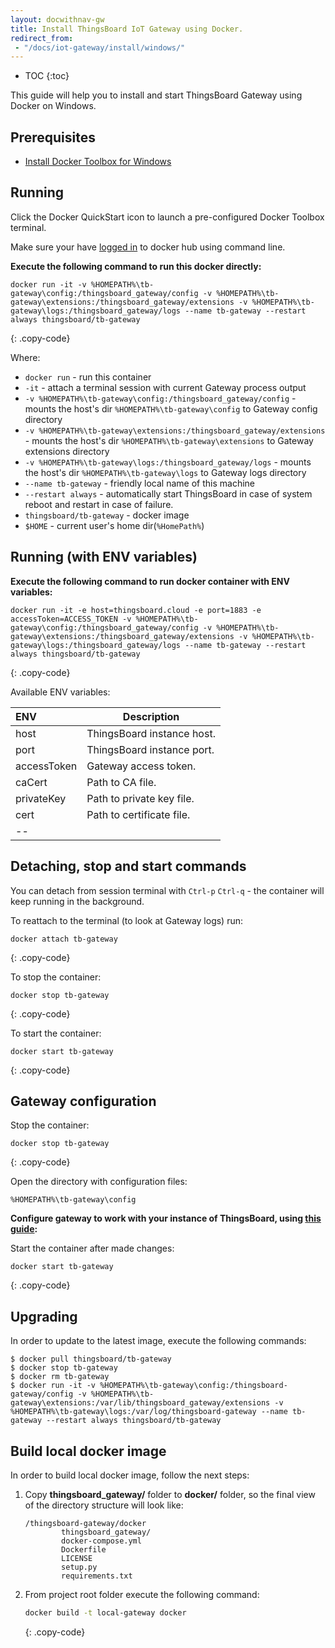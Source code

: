 ```yaml
---
layout: docwithnav-gw
title: Install ThingsBoard IoT Gateway using Docker.
redirect_from: 
 - "/docs/iot-gateway/install/windows/"
---
```


* TOC
{:toc}

This guide will help you to install and start ThingsBoard Gateway using Docker on Windows.


## Prerequisites

- [Install Docker Toolbox for Windows](https://docs.docker.com/toolbox/toolbox_install_windows/)

## Running

Click the Docker QuickStart icon to launch a pre-configured Docker Toolbox terminal.

Make sure your have [logged in](https://docs.docker.com/engine/reference/commandline/login/) to docker hub using command line.

**Execute the following command to run this docker directly:**

```
docker run -it -v %HOMEPATH%\tb-gateway\config:/thingsboard_gateway/config -v %HOMEPATH%\tb-gateway\extensions:/thingsboard_gateway/extensions -v %HOMEPATH%\tb-gateway\logs:/thingsboard_gateway/logs --name tb-gateway --restart always thingsboard/tb-gateway
```
{: .copy-code}

Where: 
    
- `docker run`              - run this container
- `-it`                     - attach a terminal session with current Gateway process output
- `-v %HOMEPATH%\tb-gateway\config:/thingsboard_gateway/config`   - mounts the host's dir `%HOMEPATH%\tb-gateway\config` to Gateway config  directory
- `-v %HOMEPATH%\tb-gateway\extensions:/thingsboard_gateway/extensions`   - mounts the host's dir `%HOMEPATH%\tb-gateway\extensions` to Gateway extensions  directory
- `-v %HOMEPATH%\tb-gateway\logs:/thingsboard_gateway/logs`   - mounts the host's dir `%HOMEPATH%\tb-gateway\logs` to Gateway logs  directory
- `--name tb-gateway`             - friendly local name of this machine
- `--restart always`        - automatically start ThingsBoard in case of system reboot and restart in case of failure.
- `thingsboard/tb-gateway`          - docker image
- `$HOME`   - current user's home dir(`%HomePath%`)


## Running (with ENV variables)

**Execute the following command to run docker container with ENV variables:**

```
docker run -it -e host=thingsboard.cloud -e port=1883 -e accessToken=ACCESS_TOKEN -v %HOMEPATH%\tb-gateway\config:/thingsboard_gateway/config -v %HOMEPATH%\tb-gateway\extensions:/thingsboard_gateway/extensions -v %HOMEPATH%\tb-gateway\logs:/thingsboard_gateway/logs --name tb-gateway --restart always thingsboard/tb-gateway
```
{: .copy-code}

Available  ENV variables:

| **ENV**     | **Description**                |
|:-|-
| host        | ThingsBoard instance host.     |
| port        | ThingsBoard instance port.     |
| accessToken | Gateway access token.          |
| caCert      | Path to CA file.               |
| privateKey  | Path to private key file.      |
| cert        | Path to certificate file.      |
|--

## Detaching, stop and start commands

You can detach from session terminal with `Ctrl-p` `Ctrl-q` - the container will keep running in the background.

To reattach to the terminal (to look at Gateway logs) run:

```
docker attach tb-gateway
```
{: .copy-code}

To stop the container:

```
docker stop tb-gateway
```
{: .copy-code}

To start the container:

```
docker start tb-gateway
```
{: .copy-code}

## Gateway configuration

Stop the container:

```
docker stop tb-gateway
```
{: .copy-code}

Open the directory with configuration files:

`%HOMEPATH%\tb-gateway\config`


**Configure gateway to work with your instance of ThingsBoard, using [this guide](/docs/iot-gateway/configuration/):**


Start the container after made changes:

```
docker start tb-gateway
```
{: .copy-code}

## Upgrading

In order to update to the latest image, execute the following commands:

```
$ docker pull thingsboard/tb-gateway
$ docker stop tb-gateway
$ docker rm tb-gateway
$ docker run -it -v %HOMEPATH%\tb-gateway\config:/thingsboard-gateway/config -v %HOMEPATH%\tb-gateway\extensions:/var/lib/thingsboard_gateway/extensions -v %HOMEPATH%\tb-gateway\logs:/var/log/thingsboard-gateway --name tb-gateway --restart always thingsboard/tb-gateway
```

## Build local docker image

In order to build local docker image, follow the next steps:

1. Copy **thingsboard_gateway/** folder to **docker/** folder, so the final view of the directory structure will look like:
    ```text
    /thingsboard-gateway/docker
            thingsboard_gateway/
            docker-compose.yml
            Dockerfile
            LICENSE
            setup.py
            requirements.txt
    ```
2. From project root folder execute the following command:
    ```bash
    docker build -t local-gateway docker
    ```
    {: .copy-code}

